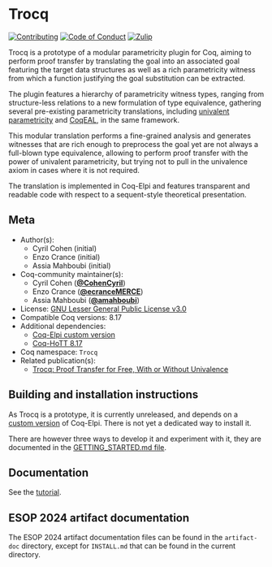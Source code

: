 <!---
This file was generated from `meta.yml`, please do not edit manually.
Follow the instructions on https://github.com/coq-community/templates to regenerate.
--->
# Trocq

[![Contributing][contributing-shield]][contributing-link]
[![Code of Conduct][conduct-shield]][conduct-link]
[![Zulip][zulip-shield]][zulip-link]


[contributing-shield]: https://img.shields.io/badge/contributions-welcome-%23f7931e.svg
[contributing-link]: https://github.com/coq-community/manifesto/blob/master/CONTRIBUTING.md

[conduct-shield]: https://img.shields.io/badge/%E2%9D%A4-code%20of%20conduct-%23f15a24.svg
[conduct-link]: https://github.com/coq-community/manifesto/blob/master/CODE_OF_CONDUCT.md

[zulip-shield]: https://img.shields.io/badge/chat-on%20zulip-%23c1272d.svg
[zulip-link]: https://coq.zulipchat.com/#narrow/stream/237663-coq-community-devs.20.26.20users



Trocq is a prototype of a modular parametricity plugin for Coq, aiming
to perform proof transfer by translating the goal into an associated
goal featuring the target data structures as well as a rich
parametricity witness from which a function justifying the goal
substitution can be extracted.

The plugin features a hierarchy of parametricity witness types,
ranging from structure-less relations to a new formulation of type
equivalence, gathering several pre-existing parametricity
translations, including
[univalent parametricity](https://doi.org/10.1145/3429979) and
[CoqEAL](https://github.com/coq-community/coqeal), in the same framework.

This modular translation performs a fine-grained analysis and
generates witnesses that are rich enough to preprocess the goal yet
are not always a full-blown type equivalence, allowing to perform
proof transfer with the power of univalent parametricity, but trying
not to pull in the univalence axiom in cases where it is not required.

The translation is implemented in Coq-Elpi and features transparent
and readable code with respect to a sequent-style theoretical presentation.

## Meta

- Author(s):
  - Cyril Cohen (initial)
  - Enzo Crance (initial)
  - Assia Mahboubi (initial)
- Coq-community maintainer(s):
  - Cyril Cohen ([**@CohenCyril**](https://github.com/CohenCyril))
  - Enzo Crance ([**@ecranceMERCE**](https://github.com/ecranceMERCE))
  - Assia Mahboubi ([**@amahboubi**](https://github.com/amahboubi))
- License: [GNU Lesser General Public License v3.0](LICENSE)
- Compatible Coq versions: 8.17
- Additional dependencies:
  - [Coq-Elpi custom version](https://github.com/ecranceMERCE/coq-elpi/tree/strat)
  - [Coq-HoTT 8.17](https://github.com/HoTT/Coq-HoTT)
- Coq namespace: `Trocq`
- Related publication(s):
  - [Trocq: Proof Transfer for Free, With or Without Univalence](https://hal.science/hal-04177913/document) 

## Building and installation instructions

As Trocq is a prototype, it is currently unreleased, and depends on a
[custom version](https://github.com/ecranceMERCE/coq-elpi/tree/strat)
of Coq-Elpi. There is not yet a dedicated way to install it.

There are however three ways to develop it and experiment with it,
they are documented in the [GETTING_STARTED.md file](GETTING_STARTED.md).

## Documentation

See the [tutorial](artifact-doc/TUTORIAL.md).

## ESOP 2024 artifact documentation

The ESOP 2024 artifact documentation files can be found in the `artifact-doc` directory, except for `INSTALL.md` that can be found in the current directory.
